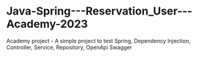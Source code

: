 # Java-Spring---Reservation_User---Academy-2023
Academy project - A simple project to test Spring, Dependency Injection, Controller, Service, Repository, OpenApi Swagger
